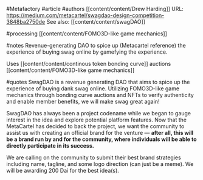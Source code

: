 #Metafactory 
#article 
#authors [[content/content/Drew Harding]]
URL: https://medium.com/metacartel/swagdao-design-competition-3848ba2750de
See also: [[content/content/swagDAO]]


#processing 
[[content/content/FOMO3D-like game mechanics]]

#notes 
Revenue-generating DAO to spice up (Metacartel reference) the experience of buying swag online by gamefying the experience. 

Uses [[content/content/continous token bonding curve]] auctions [[content/content/FOMO3D-like game mechanics]] 

#quotes 
SwagDAO is a revenue generating DAO that aims to spice up the experience of buying dank swag online. Utilizing FOMO3D-like game mechanics through bonding curve auctions and NFTs to verify authenticity and enable member benefits, we will make swag great again!

SwagDAO has always been a project codename while we began to gauge interest in the idea and explore potential platform features. Now that the MetaCartel has decided to back the project, we want the community to assist us with creating an official brand for the venture — **after all, this will be a brand run by and for the community, where individuals will be able to directly participate in its success.**

We are calling on the community to submit their best brand strategies including name, tagline, and some logo direction (can just be a meme). We will be awarding 200 Dai for the best idea(s).
